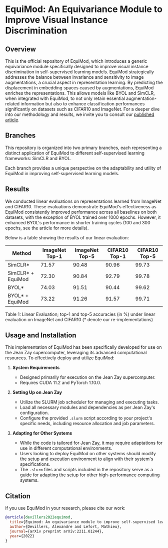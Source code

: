 # EquiMod: An Equivariance Module to Improve Visual Instance Discrimination

## Overview
This is the official repository of EquiMod, which introduces a generic equivariance module specifically designed to improve visual instance discrimination in self-supervised learning models. EquiMod strategically addresses the balance between invariance and sensitivity to image augmentations, a crucial aspect in representation learning. By predicting the displacement in embedding spaces caused by augmentations, EquiMod enriches the representations. This allows models like BYOL and SimCLR, when integrated with EquiMod, to not only retain essential augmentation-related information but also to enhance classification performances significantly on datasets such as CIFAR10 and ImageNet. For a deeper dive into our methodology and results, we invite you to consult our [published article](https://arxiv.org/abs/2211.01244).

## Branches
This repository is organized into two primary branches, each representing a distinct application of EquiMod to different self-supervised learning frameworks: SimCLR and BYOL.

Each branch provides a unique perspective on the adaptability and utility of EquiMod in improving self-supervised learning models.

## Results
We conducted linear evaluations on representations learned from ImageNet and CIFAR10. These evaluations demonstrate EquiMod's effectiveness as EquiMod consistently improved performance across all baselines on both datasets, with the exception of BYOL trained over 1000 epochs. However, it enhanced BYOL's performance in shorter training cycles (100 and 300 epochs, see the article for more details).

Below is a table showing the results of our linear evaluation:

| Method                    | ImageNet Top-1 | ImageNet Top-5 | CIFAR10 Top-1 | CIFAR10 Top-5 |
|---------------------------|----------------|----------------|---------------|---------------|
| SimCLR*                   | 71.57          | 90.48          | 90.96         | 99.73         |
| SimCLR* + EquiMod         | 72.30          | 90.84          | 92.79         | 99.78         |
| BYOL*                     | 74.03          | 91.51          | 90.44         | 99.62         |
| BYOL* + EquiMod           | 73.22          | 91.26          | 91.57         | 99.71         |

Table 1: Linear Evaluation; top-1 and top-5 accuracies (in %) under linear evaluation on ImageNet and CIFAR10 (* denote our re-implementations)

## Usage and Installation
This implementation of EquiMod has been specifically developed for use on the Jean Zay supercomputer, leveraging its advanced computational resources. To effectively deploy and utilize EquiMod:

1. **System Requirements**
   - Designed primarily for execution on the Jean Zay supercomputer.
   - Requires CUDA 11.2 and PyTorch 1.10.0.

2. **Setting Up on Jean Zay**
   - Utilize the SLURM job scheduler for managing and executing tasks.
   - Load all necessary modules and dependencies as per Jean Zay's configuration.
   - Configure the provided `.slurm` script according to your project's specific needs, including resource allocation and job parameters.

3. **Adapting for Other Systems**
   - While the code is tailored for Jean Zay, it may require adaptations for use in different computational environments.
   - Users looking to deploy EquiMod on other systems should modify the setup and execution environment to align with their system's specifications.
   - The `.slurm` files and scripts included in the repository serve as a guide for adapting the setup for other high-performance computing systems.

## Citation
If you use EquiMod in your research, please cite our work:
```bibtex
@article{devillers2022equimod,
  title={Equimod: An equivariance module to improve self-supervised learning},
  author={Devillers, Alexandre and Lefort, Mathieu},
  journal={arXiv preprint arXiv:2211.01244},
  year={2022}
}
```

